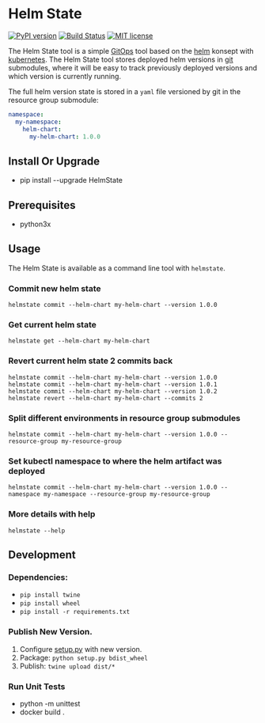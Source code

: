 # Helm State

[![PyPI version](https://badge.fury.io/py/HelmState.svg)](https://badge.fury.io/py/HelmState)
[![Build Status](https://travis-ci.com/hansehe/HelmState.svg?branch=master)](https://travis-ci.com/hansehe/HelmState)
[![MIT license](http://img.shields.io/badge/license-MIT-brightgreen.svg)](http://opensource.org/licenses/MIT)

The Helm State tool is a simple [GitOps](https://www.gitops.tech/) tool based on the [helm](https://helm.sh/) konsept with [kubernetes](https://kubernetes.io/).
The Helm State tool stores deployed helm versions in [git](https://git-scm.com/) submodules, where it will be easy to track previously deployed versions and which version is currently running.

The full helm version state is stored in a `yaml` file versioned by git in the resource group submodule:
```yaml
namespace:
  my-namespace:
    helm-chart:
      my-helm-chart: 1.0.0
```


## Install Or Upgrade
- pip install --upgrade HelmState

## Prerequisites
- python3x

## Usage
The Helm State is available as a command line tool with `helmstate`.

### Commit new helm state
```
helmstate commit --helm-chart my-helm-chart --version 1.0.0
```

### Get current helm state
```
helmstate get --helm-chart my-helm-chart
```

### Revert current helm state 2 commits back
```
helmstate commit --helm-chart my-helm-chart --version 1.0.0
helmstate commit --helm-chart my-helm-chart --version 1.0.1
helmstate commit --helm-chart my-helm-chart --version 1.0.2
helmstate revert --helm-chart my-helm-chart --commits 2
```

### Split different environments in resource group submodules
```
helmstate commit --helm-chart my-helm-chart --version 1.0.0 --resource-group my-resource-group
```


### Set kubectl namespace to where the helm artifact was deployed
```
helmstate commit --helm-chart my-helm-chart --version 1.0.0 --namespace my-namespace --resource-group my-resource-group
```

### More details with help
```
helmstate --help
```

## Development

### Dependencies:
  - `pip install twine`
  - `pip install wheel`
  - `pip install -r requirements.txt`

### Publish New Version.
1. Configure [setup.py](./setup.py) with new version.
2. Package: `python setup.py bdist_wheel`
3. Publish: `twine upload dist/*`

### Run Unit Tests
- python -m unittest
- docker build .